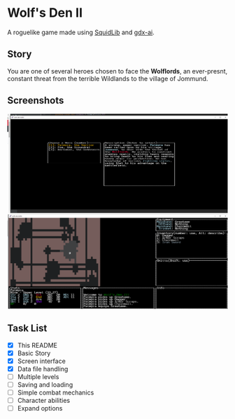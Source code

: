 # Wolf's Den II

A roguelike game  made using [SquidLib](https://github.com/SquidPony/SquidLib)
and [gdx-ai](https://github.com/libgdx/gdx-ai).

## Story

You are one of several heroes chosen to face the **Wolflords**,
an ever-presnt, constant threat from the terrible Wildlands to the
village of Jommund.

## Screenshots
![Character Creation](/screenshots/charselect.png)
![In the Mine](/screenshots/mine.png)

## Task List

- [x] This README
- [x] Basic Story
- [x] Screen interface
- [x] Data file handling
- [ ] Multiple levels
- [ ] Saving and loading
- [ ] Simple combat mechanics
- [ ] Character abilities
- [ ] Expand options